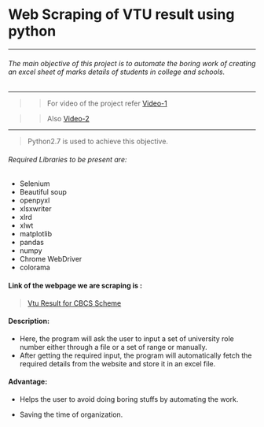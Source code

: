 # Web Scraping of VTU result using python
---
###### The main objective of this project is to automate the boring work of creating an excel sheet of marks details of students in college and schools.

---
>> For video of the project refer [Video-1](https://drive.google.com/open?id=1yo2dZo-jAQvurWFNfKK3Ta-hzFiZ6Nyf)

>> Also [Video-2](https://drive.google.com/open?id=1xLyKCT1A5COloydrRiqLt6esjmQrsvPC)
---

> Python2.7 is used to achieve this objective.

###### Required Libraries to be present are:

* Selenium
* Beautiful soup
* openpyxl
* xlsxwriter
* xlrd
* xlwt
* matplotlib
* pandas
* numpy
* Chrome WebDriver
* colorama

#### Link of the webpage we are scraping is : 
>[Vtu Result for CBCS Scheme](http://results.vtu.ac.in/vitaviresultcbcs/index.php)

#### Description:

* Here, the program will ask the user to input a set of university role number either through a file or a set of range or manually.
* After getting the required input, the program will automatically fetch the required details from the website and store it in an excel file.


#### Advantage:
* Helps the user to avoid doing boring stuffs by automating the work.

* Saving the time of organization.


